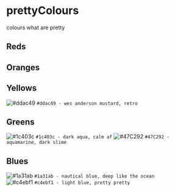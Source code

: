# prettyColours
colours what are pretty

## Reds
## Oranges
## Yellows
![#ddac49](https://placehold.it/15/ddac49/000000?text=+) `#ddac49 - wes anderson mustard, retro`
## Greens
![#1c403c](https://placehold.it/15/1c403c/000000?text=+) `#1c403c - dark aqua, calm af`
![#47C292](https://placehold.it/15/1c403c/000000?text=+) `#47C292 - aquamarine, dark slime`
## Blues
![#1a31ab](https://placehold.it/15/1a31ab/000000?text=+) `#1a31ab - nautical blue, deep like the ocean`  
![#c4ebf1](https://placehold.it/15/c4ebf1/000000?text=+) `#c4ebf1 - light blue, pretty pretty`

